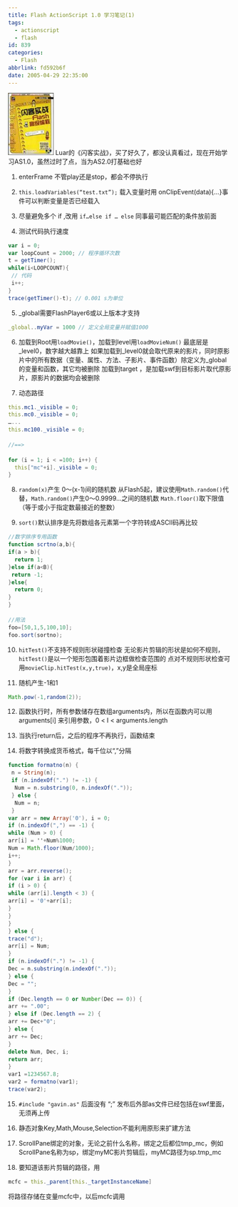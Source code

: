 ```yaml
---
title: Flash ActionScript 1.0 学习笔记(1)
tags:
  - actionscript
  - flash
id: 839
categories:
  - Flash
abbrlink: fd592b6f
date: 2005-04-29 22:35:00
---
```

![闪客实战](/images/2005/04/29_12750.jpg)
Luar的《闪客实战》，买了好久了，都没认真看过，现在开始学习AS1.0，虽然过时了点，当为AS2.0打基础也好

1. enterFrame 不管play还是stop，都会不停执行

2. ```this.loadVariables(“test.txt”);```
载入变量时用 onClipEvent(data){…}事件可以判断变量是否已经载入

3. 尽量避免多个 if ,改用 ```if…else if … else```
同事最可能匹配的条件放前面

4. 测试代码执行速度
```as
var i = 0;
var loopCount = 2000; // 程序循环次数
t = getTimer();
while(i<LOOPCOUNT){
 // 代码
 i++;
}
trace(getTimer()-t); // 0.001 s为单位
```
<!--more-->
5. _global需要FlashPlayer6或以上版本才支持
```as
_global..myVar = 1000 // 定义全局变量并赋值1000
```

6. 加载到Root用```loadMovie()```，加载到level用```loadMovieNum()```
最底层是_level0，数字越大越靠上
如果加载到_level0就会取代原来的影片，同时原影片中的所有数据（变量、属性、方法、子影片、事件函数）除定义为_global的变量和函数，其它均被删除
加载到target ，是加载swf到目标影片取代原影片，原影片的数据均会被删除

7. 动态路径
```as
this.mc1._visible = 0;
this.mc0._visible = 0;
…...
this.mc100._visible = 0;

//==>

for (i = 1; i < =100; i++) {
  this["mc"+i]._visible = 0;
}
```

8. ```random(x)```产生 0～(x-1)间的随机数
从Flash5起，建议使用```Math.random()```代替，```Math.random()```产生0～0.9999…之间的随机数
```Math.floor()```取下限值（等于或小于指定数最接近的整数）

9. ```sort()```默认排序是先将数组各元素第一个字符转成ASCII码再比较
```as
//数字排序专用函数
function scrtno(a,b){
if(a > b){
  return 1;
}else if(a<B){
 return -1;
}else{
  return 0;
}
}

//用法
foo=[50,1,5,100,10];
foo.sort(sortno);
```

10. ```hitTest()```不支持不规则形状碰撞检查
无论影片剪辑的形状是如何不规则，```hitTest()```是以一个矩形包围着影片边框做检查范围的
点对不规则形状检查可用```movieClip.hitTest(x,y,true)```，x,y是全局座标

11. 随机产生-1和1
```as
Math.pow(-1,random(2));
```

12. 函数执行时，所有参数储存在数组arguments内，所以在函数内可以用 arguments[i] 来引用参数，0 < I < arguments.length

13. 当执行return后，之后的程序不再执行，函数结束

14. 将数字转换成货币格式，每千位以“,”分隔
```as
function formatno(n) {
 n = String(n);
 if (n.indexOf(".") != -1) {
  Num = n.substring(0, n.indexOf("."));
 } else {
  Num = n;
 }
var arr = new Array('0'), i = 0;
if (n.indexOf(",") == -1) {
while (Num > 0) {
arr[i] = ''+Num%1000;
Num = Math.floor(Num/1000);
i++;
}
arr = arr.reverse();
for (var i in arr) {
if (i > 0) {
while (arr[i].length < 3) {
arr[i] = '0'+arr[i];
}
}
}
} else {
trace("d");
arr[i] = Num;
}
if (n.indexOf(".") != -1) {
Dec = n.substring(n.indexOf("."));
} else {
Dec = "";
}
if (Dec.length == 0 or Number(Dec == 0)) {
arr += ".00";
} else if (Dec.length == 2) {
arr += Dec+"0";
} else {
arr += Dec;
}
delete Num, Dec, i;
return arr;
}
var1 =1234567.8;
var2 = formatno(var1);
trace(var2);
```

15. ```#include "gavin.as"``` 后面没有 “;”
  发布后外部as文件已经包括在swf里面，无须再上传

16. 静态对象Key,Math,Mouse,Selection不能利用原形来扩建方法

17. ScrollPane绑定的对象，无论之前什么名称，绑定之后都位tmp_mc，例如ScrollPane名称为sp，绑定myMC影片剪辑后，myMC路径为sp.tmp_mc

18. 要知道该影片剪辑的路径，用
```as
mcfc = this._parent[this._targetInstanceName]
```
将路径存储在变量mcfc中，以后mcfc调用